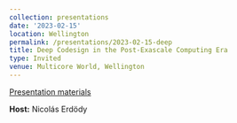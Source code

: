 ```yaml
---
collection: presentations
date: '2023-02-15'
location: Wellington
permalink: /presentations/2023-02-15-deep
title: Deep Codesign in the Post-Exascale Computing Era
type: Invited
venue: Multicore World, Wellington
---
```


[Presentation materials](https://multicore.world/)


**Host:** Nicolás Erdödy